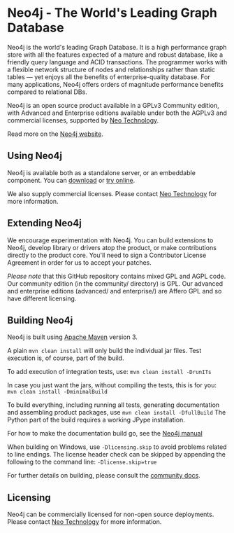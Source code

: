 Neo4j - The World's Leading Graph Database
==========================================

Neo4j is the world's leading Graph Database. It is a high performance graph store with all the features expected of a mature and robust database, like a friendly query language and ACID transactions. The programmer works with a flexible network structure of nodes and relationships rather than static tables — yet enjoys all the benefits of enterprise-quality database. For many applications, Neo4j offers orders of magnitude performance benefits compared to relational DBs.

Neo4j is an open source product available in a GPLv3 Community edition, with Advanced and Enterprise editions available under both the AGPLv3 and commercial licenses, supported by [Neo Technology](http://neotechnology.com/).

Read more on the [Neo4j website](http://neo4j.org/).

Using Neo4j
-----------

Neo4j is available both as a standalone server, or an embeddable component. You can [download](http://neo4j.org/download/) or [try online](http://console.neo4j.org/).

We also supply commercial licenses. Please contact [Neo Technology](sales@neotechnology.com) for more information.

Extending Neo4j
---------------

We encourage experimentation with Neo4j. You can build extensions to Neo4j, develop library or drivers atop the product, or make contributions directly to the product core. You'll need to sign a Contributor License Agreement in order for us to accept your patches.

*Please note* that this GitHub repository contains mixed GPL and AGPL code. Our community edition (in the community/ directory) is GPL. Our advanced and enterprise editions (advanced/ and enterprise/) are Affero GPL and so have different licensing.

Building Neo4j
--------------

Neo4j is built using [Apache Maven](http://maven.apache.org/) version 3.

A plain `mvn clean install` will only build the individual jar files. Test execution is, of course, part of the build.

To add execution of integration tests, use: `mvn clean install -DrunITs`

In case you just want the jars, without compiling the tests, this is for you: `mvn clean install -DminimalBuild`

To build everything, including running all tests, generating documentation and assembling product packages, use `mvn clean install -DfullBuild`
The Python part of the build requires a working JPype installation.

For how to make the documentation build go, see the [Neo4j manual](manual)

When building on Windows, use `-Dlicensing.skip` to avoid problems related to line endings.
The license header check can be skipped by appending the following to the command line: `-Dlicense.skip=true`

For further details on building, please consult the [community docs](community/README.md).

Licensing
---------

Neo4j can be commercially licensed for non-open source deployments. Please contact [Neo Technology](mailto:sales@neotechnology.com) for more information.
